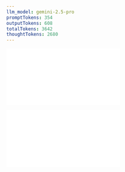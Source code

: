 ```yaml
---
llm_model: gemini-2.5-pro
promptTokens: 354
outputTokens: 608
totalTokens: 3642
thoughtTokens: 2680
---
```


![@](steps/prompt.7f2df83e.md)

![@](steps/response.e4f1b7cd.md)